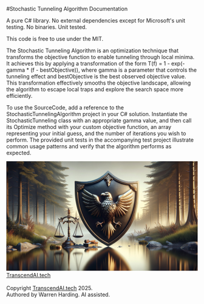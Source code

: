 
#Stochastic Tunneling Algorithm Documentation

A pure C# library. No external dependencies except for Microsoft's unit testing. No binaries. Unit tested.

This code is free to use under the MIT.

The Stochastic Tunneling Algorithm is an optimization technique that transforms the objective function to enable tunneling through local minima. It achieves this by applying a transformation of the form T(f) = 1 - exp(-gamma * (f - bestObjective)), where gamma is a parameter that controls the tunneling effect and bestObjective is the best observed objective value. This transformation effectively smooths the objective landscape, allowing the algorithm to escape local traps and explore the search space more efficiently.

To use the SourceCode, add a reference to the StochasticTunnelingAlgorithm project in your C# solution. Instantiate the StochasticTunneling class with an appropriate gamma value, and then call its Optimize method with your custom objective function, an array representing your initial guess, and the number of iterations you wish to perform. The provided unit tests in the accompanying test project illustrate common usage patterns and verify that the algorithm performs as expected.

![AI Image](aiimage.jpg)
[TranscendAI.tech](https://TranscendAI.tech)<br>
<br>
Copyright [TranscendAI.tech](https://TranscendAI.tech) 2025.</br>
Authored by Warren Harding. AI assisted.
